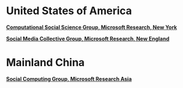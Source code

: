 
# United States of America

**[Computational Social Science Group, Microsoft Research, New York](https://www.microsoft.com/en-us/research/theme/computational-social-science/)**

**[Social Media Collective Group, Microsoft Research, New England](https://socialmediacollective.org/about/)**



# Mainland China

**[Social Computing Group, Microsoft Research Asia](https://www.microsoft.com/en-us/research/group/social-computing-beijing/)**
